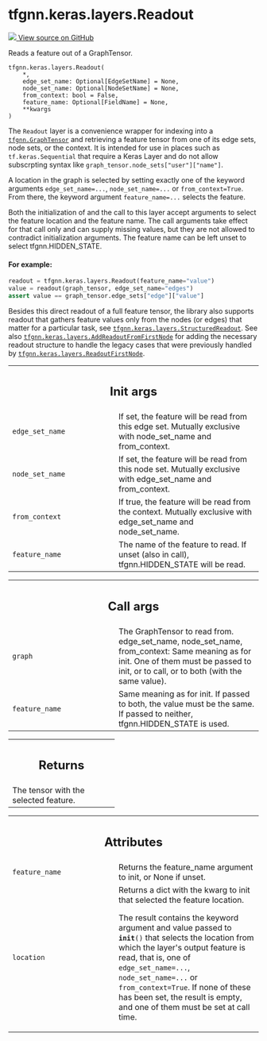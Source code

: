 # tfgnn.keras.layers.Readout

<!-- Insert buttons and diff -->

<a target="_blank" href="https://github.com/tensorflow/gnn/tree/master/tensorflow_gnn/keras/layers/graph_ops.py#L38-L175">
<img src="https://www.tensorflow.org/images/GitHub-Mark-32px.png" /> View source
on GitHub </a>

Reads a feature out of a GraphTensor.

<pre class="devsite-click-to-copy prettyprint lang-py tfo-signature-link">
<code>tfgnn.keras.layers.Readout(
    *,
    edge_set_name: Optional[EdgeSetName] = None,
    node_set_name: Optional[NodeSetName] = None,
    from_context: bool = False,
    feature_name: Optional[FieldName] = None,
    **kwargs
)
</code></pre>

<!-- Placeholder for "Used in" -->

The `Readout` layer is a convenience wrapper for indexing into a
<a href="../../../tfgnn/GraphTensor.md"><code>tfgnn.GraphTensor</code></a> and
retrieving a feature tensor from one of its edge sets, node sets, or the
context. It is intended for use in places such as `tf.keras.Sequential` that
require a Keras Layer and do not allow subscrpting syntax like
`graph_tensor.node_sets["user"]["name"]`.

A location in the graph is selected by setting exactly one of the keyword
arguments `edge_set_name=...`, `node_set_name=...` or `from_context=True`. From
there, the keyword argument `feature_name=...` selects the feature.

Both the initialization of and the call to this layer accept arguments to select
the feature location and the feature name. The call arguments take effect for
that call only and can supply missing values, but they are not allowed to
contradict initialization arguments. The feature name can be left unset to
select tfgnn.HIDDEN_STATE.

#### For example:

```python
readout = tfgnn.keras.layers.Readout(feature_name="value")
value = readout(graph_tensor, edge_set_name="edges")
assert value == graph_tensor.edge_sets["edge"]["value"]
```

Besides this direct readout of a full feature tensor, the library also supports
readout that gathers feature values only from the nodes (or edges) that matter
for a particular task, see
<a href="../../../tfgnn/keras/layers/StructuredReadout.md"><code>tfgnn.keras.layers.StructuredReadout</code></a>.
See also
<a href="../../../tfgnn/keras/layers/AddReadoutFromFirstNode.md"><code>tfgnn.keras.layers.AddReadoutFromFirstNode</code></a>
for adding the necessary readout structure to handle the legacy cases that were
previously handled by
<a href="../../../tfgnn/keras/layers/ReadoutFirstNode.md"><code>tfgnn.keras.layers.ReadoutFirstNode</code></a>.

<!-- Tabular view -->

 <table class="responsive fixed orange">
<colgroup><col width="214px"><col></colgroup>
<tr><th colspan="2"><h2 class="add-link">Init args</h2></th></tr>

<tr>
<td>
<code>edge_set_name</code><a id="edge_set_name"></a>
</td>
<td>
If set, the feature will be read from this edge set.
Mutually exclusive with node_set_name and from_context.
</td>
</tr><tr>
<td>
<code>node_set_name</code><a id="node_set_name"></a>
</td>
<td>
If set, the feature will be read from this node set.
Mutually exclusive with edge_set_name and from_context.
</td>
</tr><tr>
<td>
<code>from_context</code><a id="from_context"></a>
</td>
<td>
If true, the feature will be read from the context.
Mutually exclusive with edge_set_name and node_set_name.
</td>
</tr><tr>
<td>
<code>feature_name</code><a id="feature_name"></a>
</td>
<td>
The name of the feature to read. If unset (also in call),
tfgnn.HIDDEN_STATE will be read.
</td>
</tr>
</table>

<!-- Tabular view -->

 <table class="responsive fixed orange">
<colgroup><col width="214px"><col></colgroup>
<tr><th colspan="2"><h2 class="add-link">Call args</h2></th></tr>

<tr>
<td>
<code>graph</code><a id="graph"></a>
</td>
<td>
The GraphTensor to read from.
edge_set_name, node_set_name, from_context: Same meaning as for init. One of
  them must be passed to init, or to call, or to both (with the same value).
</td>
</tr><tr>
<td>
<code>feature_name</code><a id="feature_name"></a>
</td>
<td>
Same meaning as for init. If passed to both, the value must
be the same. If passed to neither, tfgnn.HIDDEN_STATE is used.
</td>
</tr>
</table>

<!-- Tabular view -->

 <table class="responsive fixed orange">
<colgroup><col width="214px"><col></colgroup>
<tr><th colspan="2"><h2 class="add-link">Returns</h2></th></tr>
<tr class="alt">
<td colspan="2">
The tensor with the selected feature.
</td>
</tr>

</table>

<!-- Tabular view -->

 <table class="responsive fixed orange">
<colgroup><col width="214px"><col></colgroup>
<tr><th colspan="2"><h2 class="add-link">Attributes</h2></th></tr>

<tr> <td> <code>feature_name</code><a id="feature_name"></a> </td> <td> Returns
the feature_name argument to init, or None if unset. </td> </tr><tr> <td>
<code>location</code><a id="location"></a> </td> <td> Returns a dict with the
kwarg to init that selected the feature location.

The result contains the keyword argument and value passed to <code>**init**()</code>
that selects the location from which the layer's output feature is read,
 that is, one of <code>edge_set_name=...</code>, <code>node_set_name=...</code> or
<code>from_context=True</code>. If none of these has been set, the result is
empty, and one of them must be set at call time.
</td>
</tr>
</table>
